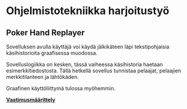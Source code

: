 # Ohjelmistotekniikka harjoitustyö

## Poker Hand Replayer

Sovelluksen avulla käyttäjä voi käydä jälkikäteen läpi tekstipohjaisia käsihistorioita graafisessa muodossa.

Sovelluslogiikka on kesken, tässä vaiheessa käsihistoria haetaan esimerkkitiedostosta. Tällä hetkellä sovellus tunnistaa pelaajat, pelaajien merkkitilanteen ja lähtökäden.

Graafinen käyttöliittymä tulossa myöhemmin.

**[Vaatimusmäärittely](https://github.com/gitblast/ot-harjoitustyo/blob/master/dokumentointi/vaatimusmaarittely.md)**
